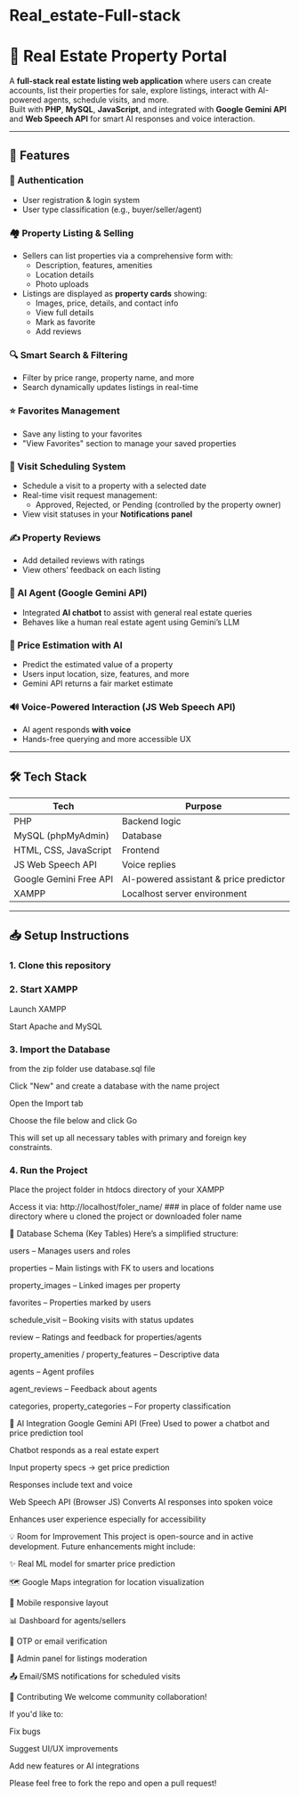 # Real_estate-Full-stack

  # 🏡 Real Estate Property Portal

A **full-stack real estate listing web application** where users can create accounts, list their properties for sale, explore listings, interact with AI-powered agents, schedule visits, and more.  
Built with **PHP**, **MySQL**, **JavaScript**, and integrated with **Google Gemini API** and **Web Speech API** for smart AI responses and voice interaction.

---

## 🚀 Features

### 👤 Authentication
- User registration & login system
- User type classification (e.g., buyer/seller/agent)

### 🏘️ Property Listing & Selling
- Sellers can list properties via a comprehensive form with:
  - Description, features, amenities
  - Location details
  - Photo uploads
- Listings are displayed as **property cards** showing:
  - Images, price, details, and contact info
  - View full details
  - Mark as favorite
  - Add reviews

### 🔍 Smart Search & Filtering
- Filter by price range, property name, and more
- Search dynamically updates listings in real-time

### ⭐ Favorites Management
- Save any listing to your favorites
- "View Favorites" section to manage your saved properties

### 📅 Visit Scheduling System
- Schedule a visit to a property with a selected date
- Real-time visit request management:
  - Approved, Rejected, or Pending (controlled by the property owner)
- View visit statuses in your **Notifications panel**

### ✍️ Property Reviews
- Add detailed reviews with ratings
- View others’ feedback on each listing

### 🤖 AI Agent (Google Gemini API)
- Integrated **AI chatbot** to assist with general real estate queries
- Behaves like a human real estate agent using Gemini’s LLM

### 💸 Price Estimation with AI
- Predict the estimated value of a property
- Users input location, size, features, and more
- Gemini API returns a fair market estimate

### 🔊 Voice-Powered Interaction (JS Web Speech API)
- AI agent responds **with voice**
- Hands-free querying and more accessible UX

---

## 🛠️ Tech Stack

| Tech | Purpose |
|------|---------|
| PHP | Backend logic |
| MySQL (phpMyAdmin) | Database |
| HTML, CSS, JavaScript | Frontend |
| JS Web Speech API | Voice replies |
| Google Gemini Free API | AI-powered assistant & price predictor |
| XAMPP | Localhost server environment |

---

## 📥 Setup Instructions

### 1. Clone this repository

### 2. Start XAMPP
Launch XAMPP

Start Apache and MySQL

### 3. Import the Database
from the zip folder use database.sql file

Click "New" and create a database with the name project

Open the Import tab

Choose the file below and click Go

This will set up all necessary tables with primary and foreign key constraints.

### 4. Run the Project
Place the project folder in htdocs directory of your XAMPP

Access it via:
http://localhost/foler_name/  ### in place of folder name  use directory where u cloned the project or downloaded foler name 

📂 Database Schema (Key Tables)
Here’s a simplified structure:

users – Manages users and roles

properties – Main listings with FK to users and locations

property_images – Linked images per property

favorites – Properties marked by users

schedule_visit – Booking visits with status updates

review – Ratings and feedback for properties/agents

property_amenities / property_features – Descriptive data

agents – Agent profiles

agent_reviews – Feedback about agents

categories, property_categories – For property classification

🧠 AI Integration
Google Gemini API (Free)
Used to power a chatbot and price prediction tool

Chatbot responds as a real estate expert

Input property specs → get price prediction

Responses include text and voice

Web Speech API (Browser JS)
Converts AI responses into spoken voice

Enhances user experience especially for accessibility

💡 Room for Improvement
This project is open-source and in active development.
Future enhancements might include:

✨ Real ML model for smarter price prediction

🗺️ Google Maps integration for location visualization

📱 Mobile responsive layout

📊 Dashboard for agents/sellers

🔐 OTP or email verification

🧾 Admin panel for listings moderation

📤 Email/SMS notifications for scheduled visits

🤝 Contributing
We welcome community collaboration!

If you'd like to:

Fix bugs

Suggest UI/UX improvements

Add new features or AI integrations

Please feel free to fork the repo and open a pull request!




